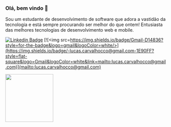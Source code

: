 ### Olá, bem vindo 👋

Sou um estudante de desenvolvimento de software que adora a vastidão da tecnologia e está sempre procurando ser melhor do que ontem! Entusiasta das melhores tecnologias de desenvolvimento web e mobile.

[![Linkedin Badge](https://img.shields.io/badge/-Lucas%20Carvalho-1E90FF?style=flat-square&logo=Linkedin&logoColor=white&link=https://www.linkedin.com/in/lucsscarvalho/)](https://www.linkedin.com/in/lucsscarvalho/)
[![<img src=https://img.shields.io/badge/Gmail-D14836?style=for-the-badge&logo=gmail&logoColor=white/>](https://img.shields.io/badge/-lucas.carvalhocco@gmail.com-1E90FF?style=flat-square&logo=Gmail&logoColor=white&link=mailto:lucas.carvalhocco@gmail.com)](mailto:lucas.carvalhocco@gmail.com)


<a href="https://github.com/LucssCarvalho">
  <img height="150em" src="https://github-readme-stats.vercel.app/api/top-langs/?username=LucssCarvalho&layout=compact&theme=algolia"/>
<div>
